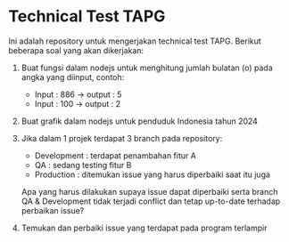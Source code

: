 # Technical Test TAPG
Ini adalah repository untuk mengerjakan technical test TAPG. Berikut beberapa soal yang akan dikerjakan:

1. Buat fungsi dalam nodejs untuk menghitung jumlah bulatan (o) pada angka yang diinput, contoh:
   * Input : 886 -> output : 5
   * Input : 100 -> output : 2
2. Buat grafik dalam nodejs untuk penduduk Indonesia tahun 2024
3. Jika dalam 1 projek terdapat 3 branch pada repository:
    * Development : terdapat penambahan fitur A
    * QA : sedang testing fitur B
    * Production  : ditemukan issue yang harus diperbaiki saat itu juga

   Apa yang harus dilakukan supaya issue dapat diperbaiki serta branch QA & Development tidak terjadi conflict dan tetap up-to-date terhadap perbaikan issue?
4. Temukan dan perbaiki issue yang terdapat pada program terlampir
